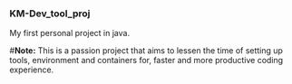 ### KM-Dev_tool_proj
My first personal project in java. 

#**Note:**
This is a passion project that aims to lessen the time of setting up tools, environment and containers for, faster and more productive coding experience.
